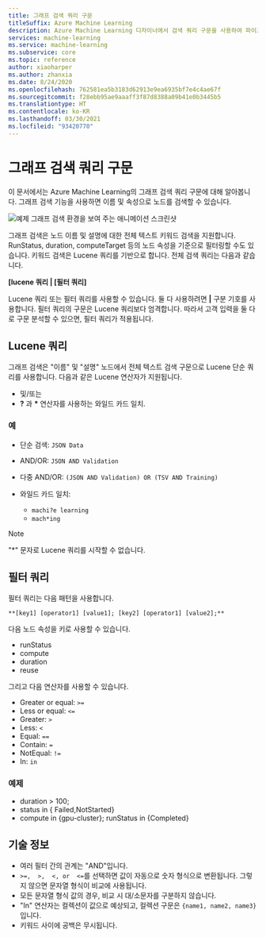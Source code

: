 ```yaml
---
title: 그래프 검색 쿼리 구문
titleSuffix: Azure Machine Learning
description: Azure Machine Learning 디자이너에서 검색 쿼리 구문을 사용하여 파이프라인 그래프에서 노드를 검색하는 방법을 알아봅니다.
services: machine-learning
ms.service: machine-learning
ms.subservice: core
ms.topic: reference
author: xiaoharper
ms.author: zhanxia
ms.date: 8/24/2020
ms.openlocfilehash: 762581ea5b3183d62913e9ea6935bf7e4c4ae67f
ms.sourcegitcommit: f28ebb95ae9aaaff3f87d8388a09b41e0b3445b5
ms.translationtype: HT
ms.contentlocale: ko-KR
ms.lasthandoff: 03/30/2021
ms.locfileid: "93420770"
---
```

# <a name="graph-search-query-syntax"></a>그래프 검색 쿼리 구문

이 문서에서는 Azure Machine Learning의 그래프 검색 쿼리 구문에 대해 알아봅니다. 그래프 검색 기능을 사용하면 이름 및 속성으로 노드를 검색할 수 있습니다. 

 ![예제 그래프 검색 환경을 보여 주는 애니메이션 스크린샷](media/search/graph-search.gif)

그래프 검색은 노드 이름 및 설명에 대한 전체 텍스트 키워드 검색을 지원합니다. RunStatus, duration, computeTarget 등의 노드 속성을 기준으로 필터링할 수도 있습니다. 키워드 검색은 Lucene 쿼리를 기반으로 합니다. 전체 검색 쿼리는 다음과 같습니다.  

**[lucene 쿼리 | [필터 쿼리]** 

Lucene 쿼리 또는 필터 쿼리를 사용할 수 있습니다. 둘 다 사용하려면 **|** 구분 기호를 사용합니다. 필터 쿼리의 구문은 Lucene 쿼리보다 엄격합니다. 따라서 고객 입력을 둘 다로 구문 분석할 수 있으면, 필터 쿼리가 적용됩니다.

 

## <a name="lucene-query"></a>Lucene 쿼리

그래프 검색은 "이름" 및 "설명" 노드에서 전체 텍스트 검색 구문으로 Lucene 단순 쿼리를 사용합니다. 다음과 같은 Lucene 연산자가 지원됩니다.

 
- 및/또는
- **?** 과 **\*** 연산자를 사용하는 와일드 카드 일치.

### <a name="examples"></a>예

- 단순 검색: `JSON Data`

- AND/OR: `JSON AND Validation`

- 다중 AND/OR: `(JSON AND Validation) OR (TSV AND Training)`

 
- 와일드 카드 일치: 
    - `machi?e learning`
    - `mach*ing`
 
>[!NOTE]
> "*" 문자로 Lucene 쿼리를 시작할 수 없습니다.

##  <a name="filter-query"></a>필터 쿼리

 
필터 쿼리는 다음 패턴을 사용합니다.
 
`**[key1] [operator1] [value1]; [key2] [operator1] [value2];**`

 
다음 노드 속성을 키로 사용할 수 있습니다.

- runStatus
- compute
- duration
- reuse

그리고 다음 연산자를 사용할 수 있습니다.

- Greater or equal: `>=`
- Less or equal: `<=`
- Greater: `>`
- Less: `<`
- Equal: `==`
- Contain: `=`
- NotEqual: `!=`
- In: `in`

 
 

### <a name="example"></a>예제

- duration > 100;
- status in { Failed,NotStarted}
- compute in {gpu-cluster}; runStatus in {Completed}

## <a name="technical-notes"></a>기술 정보

- 여러 필터 간의 관계는 "AND"입니다.
- `>=,  >,  <, or  <=`를 선택하면 값이 자동으로 숫자 형식으로 변환됩니다. 그렇지 않으면 문자열 형식이 비교에 사용됩니다.
- 모든 문자열 형식 값의 경우, 비교 시 대/소문자를 구분하지 않습니다.
- "In" 연산자는 컬렉션이 값으로 예상되고, 컬렉션 구문은 `{name1, name2, name3}`입니다.
- 키워드 사이에 공백은 무시됩니다.